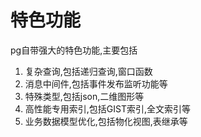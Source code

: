 # 特色功能

pg自带强大的特色功能,主要包括

1. 复杂查询,包括递归查询,窗口函数
2. 消息中间件,包括事件发布监听功能等
3. 特殊类型,包括json,二维图形等
4. 高性能专用索引,包括GIST索引,全文索引等
5. 业务数据模型优化,包括物化视图,表继承等
